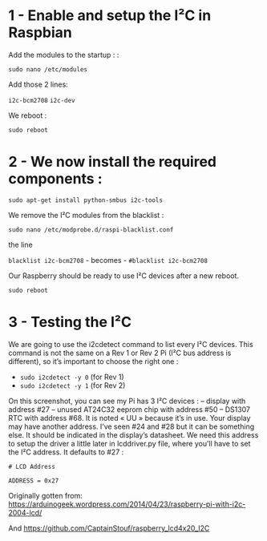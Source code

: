 1 - Enable and setup the I²C in Raspbian
=
Add the modules to the startup : :

`sudo nano /etc/modules`

Add those 2 lines:

`i2c-bcm2708` 
`i2c-dev`

We reboot :

`sudo reboot`

2 - We now install the required components :
=
`sudo apt-get install python-smbus i2c-tools`

We remove the I²C modules from the blacklist :

`sudo nano /etc/modprobe.d/raspi-blacklist.conf`

the line

`blacklist i2c-bcm2708` - becomes - `#blacklist i2c-bcm2708`

Our Raspberry should be ready to use I²C devices after a new reboot.

`sudo reboot`

3 - Testing the I²C
=
We are going to use the i2cdetect command to list every I²C devices. This command is not the same on a Rev 1 or Rev 2 Pi (I²C bus address is different), so it’s important to choose the right one :

- `sudo i2cdetect -y 0` (for Rev 1)
- `sudo i2cdetect -y 1` (for Rev 2)

On this screenshot, you can see my Pi has 3 I²C devices :
– display with address #27
– unused AT24C32 eeprom chip with address #50
– DS1307 RTC with address #68. It is noted « UU » because it’s in use.
Your display may have another address. I’ve seen #24 and #28 but it can be something else. It should be indicated in the display’s datasheet. We need this address to setup the driver a little later in lcddriver.py file, where you’ll have to set the I²C address. It defaults to #27 :

`# LCD Address`

`ADDRESS = 0x27`

Originally gotten from: https://arduinogeek.wordpress.com/2014/04/23/raspberry-pi-with-i2c-2004-lcd/

And https://github.com/CaptainStouf/raspberry_lcd4x20_I2C
